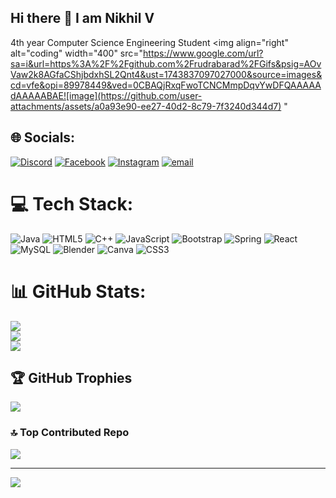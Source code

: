 ## Hi there 👋 I am Nikhil V


4th year Computer Science Engineering Student
<img align="right" alt="coding" width="400" src="https://www.google.com/url?sa=i&url=https%3A%2F%2Fgithub.com%2Frudrabarad%2FGifs&psig=AOvVaw2k8AGfaCShjbdxhSL2Qnt4&ust=1743837097027000&source=images&cd=vfe&opi=89978449&ved=0CBAQjRxqFwoTCNCMmpDqvYwDFQAAAAAdAAAAABAE![image](https://github.com/user-attachments/assets/a0a93e90-ee27-40d2-8c79-7f3240d344d7)
"


## 🌐 Socials:
[![Discord](https://img.shields.io/badge/Discord-%237289DA.svg?logo=discord&logoColor=white)](https://discord.gg/nikhilv0) [![Facebook](https://img.shields.io/badge/Facebook-%231877F2.svg?logo=Facebook&logoColor=white)](https://facebook.com/NikhilNikki) [![Instagram](https://img.shields.io/badge/Instagram-%23E4405F.svg?logo=Instagram&logoColor=white)](https://instagram.com/nikhilllll_nikkiiiii) [![email](https://img.shields.io/badge/Email-D14836?logo=gmail&logoColor=white)](mailto:nikhilnikki6360@gmail.com) 

# 💻 Tech Stack:
![Java](https://img.shields.io/badge/java-%23ED8B00.svg?style=for-the-badge&logo=openjdk&logoColor=white) ![HTML5](https://img.shields.io/badge/html5-%23E34F26.svg?style=for-the-badge&logo=html5&logoColor=white) ![C++](https://img.shields.io/badge/c++-%2300599C.svg?style=for-the-badge&logo=c%2B%2B&logoColor=white) ![JavaScript](https://img.shields.io/badge/javascript-%23323330.svg?style=for-the-badge&logo=javascript&logoColor=%23F7DF1E) ![Bootstrap](https://img.shields.io/badge/bootstrap-%238511FA.svg?style=for-the-badge&logo=bootstrap&logoColor=white) ![Spring](https://img.shields.io/badge/spring-%236DB33F.svg?style=for-the-badge&logo=spring&logoColor=white) ![React](https://img.shields.io/badge/react-%2320232a.svg?style=for-the-badge&logo=react&logoColor=%2361DAFB) ![MySQL](https://img.shields.io/badge/mysql-4479A1.svg?style=for-the-badge&logo=mysql&logoColor=white) ![Blender](https://img.shields.io/badge/blender-%23F5792A.svg?style=for-the-badge&logo=blender&logoColor=white) ![Canva](https://img.shields.io/badge/Canva-%2300C4CC.svg?style=for-the-badge&logo=Canva&logoColor=white) ![CSS3](https://img.shields.io/badge/css3-%231572B6.svg?style=for-the-badge&logo=css3&logoColor=white)
# 📊 GitHub Stats:
![](https://github-readme-stats.vercel.app/api?username=nikhilv0&theme=default&hide_border=false&include_all_commits=false&count_private=false)<br/>
![](https://nirzak-streak-stats.vercel.app/?user=nikhilv0&theme=default&hide_border=false)<br/>
![](https://github-readme-stats.vercel.app/api/top-langs/?username=nikhilv0&theme=default&hide_border=false&include_all_commits=false&count_private=false&layout=compact)

## 🏆 GitHub Trophies
![](https://github-profile-trophy.vercel.app/?username=nikhilv0&theme=radical&no-frame=false&no-bg=true&margin-w=4)

### 🔝 Top Contributed Repo
![](https://github-contributor-stats.vercel.app/api?username=nikhilv0&limit=5&theme=default_repocard&combine_all_yearly_contributions=true)

---
[![](https://visitcount.itsvg.in/api?id=nikhilv0&icon=0&color=0)](https://visitcount.itsvg.in)

<!-- Proudly created with GPRM ( https://gprm.itsvg.in ) -->
